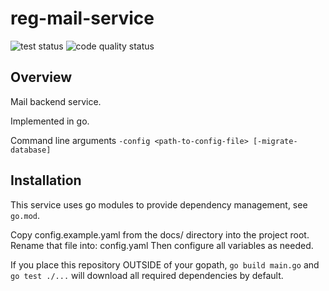 # reg-mail-service

<img src="https://github.com/eurofurence/reg-mail-service/actions/workflows/go.yml/badge.svg" alt="test status"/>
<img src="https://github.com/eurofurence/reg-mail-service/actions/workflows/codeql-analysis.yml/badge.svg" alt="code quality status"/>

## Overview

Mail backend service.

Implemented in go.

Command line arguments
```-config <path-to-config-file> [-migrate-database]```

## Installation

This service uses go modules to provide dependency management, see `go.mod`.

Copy config.example.yaml from the docs/ directory into the project root. Rename that file into:
config.yaml
Then configure all variables as needed.

If you place this repository OUTSIDE of your gopath, `go build main.go` and `go test ./...` will download all
required dependencies by default.
